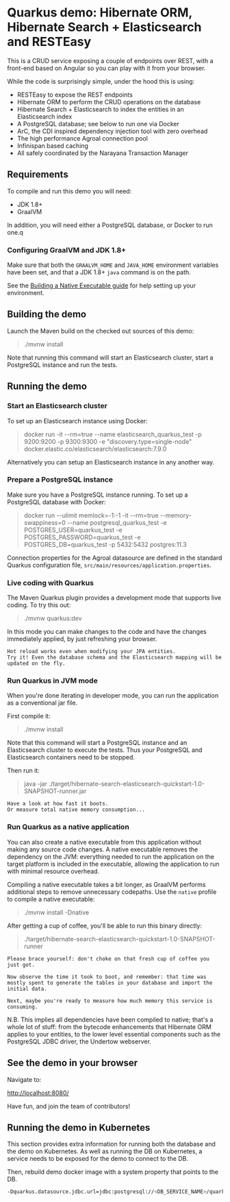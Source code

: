 # Quarkus demo: Hibernate ORM, Hibernate Search + Elasticsearch and RESTEasy

This is a CRUD service exposing a couple of endpoints over REST,
with a front-end based on Angular so you can play with it from your browser.

While the code is surprisingly simple, under the hood this is using:
 - RESTEasy to expose the REST endpoints
 - Hibernate ORM to perform the CRUD operations on the database
 - Hibernate Search + Elasticsearch to index the entities in an Elasticsearch index
 - A PostgreSQL database; see below to run one via Docker
 - ArC, the CDI inspired dependency injection tool with zero overhead
 - The high performance Agroal connection pool
 - Infinispan based caching
 - All safely coordinated by the Narayana Transaction Manager

## Requirements

To compile and run this demo you will need:

- JDK 1.8+
- GraalVM

In addition, you will need either a PostgreSQL database, or Docker to run one.q

### Configuring GraalVM and JDK 1.8+

Make sure that both the `GRAALVM_HOME` and `JAVA_HOME` environment variables have
been set, and that a JDK 1.8+ `java` command is on the path.

See the [Building a Native Executable guide](https://quarkus.io/guides/building-native-image)
for help setting up your environment.

## Building the demo

Launch the Maven build on the checked out sources of this demo:

> ./mvnw install

Note that running this command will start an Elasticsearch cluster, start a PostgreSQL instance and run the tests.

## Running the demo

### Start an Elasticsearch cluster

To set up an Elasticsearch instance using Docker:

> docker run -it --rm=true --name elasticsearch_quarkus_test -p 9200:9200 -p 9300:9300 -e "discovery.type=single-node" docker.elastic.co/elasticsearch/elasticsearch:7.9.0

Alternatively you can setup an Elasticsearch instance in any another way.

### Prepare a PostgreSQL instance

Make sure you have a PostgreSQL instance running. To set up a PostgreSQL database with Docker:

> docker run --ulimit memlock=-1:-1 -it --rm=true --memory-swappiness=0 --name postgresql_quarkus_test -e POSTGRES_USER=quarkus_test -e POSTGRES_PASSWORD=quarkus_test -e POSTGRES_DB=quarkus_test -p 5432:5432 postgres:11.3

Connection properties for the Agroal datasource are defined in the standard Quarkus configuration file,
`src/main/resources/application.properties`.

### Live coding with Quarkus

The Maven Quarkus plugin provides a development mode that supports
live coding. To try this out:

>  ./mvnw quarkus:dev

In this mode you can make changes to the code and have the changes immediately applied, by just refreshing your browser.

    Hot reload works even when modifying your JPA entities.
    Try it! Even the database schema and the Elasticsearch mapping will be updated on the fly.

### Run Quarkus in JVM mode

When you're done iterating in developer mode, you can run the application as a
conventional jar file.

First compile it:

> ./mvnw install

Note that this command will start a PostgreSQL instance and an Elasticsearch cluster to execute the tests.
Thus your PostgreSQL and Elasticsearch containers need to be stopped.

Then run it:

> java -jar ./target/hibernate-search-elasticsearch-quickstart-1.0-SNAPSHOT-runner.jar

    Have a look at how fast it boots.
    Or measure total native memory consumption...

### Run Quarkus as a native application

You can also create a native executable from this application without making any
source code changes. A native executable removes the dependency on the JVM:
everything needed to run the application on the target platform is included in
the executable, allowing the application to run with minimal resource overhead.

Compiling a native executable takes a bit longer, as GraalVM performs additional
steps to remove unnecessary codepaths. Use the  `native` profile to compile a
native executable:

> ./mvnw install -Dnative

After getting a cup of coffee, you'll be able to run this binary directly:

> ./target/hibernate-search-elasticsearch-quickstart-1.0-SNAPSHOT-runner

    Please brace yourself: don't choke on that fresh cup of coffee you just got.
    
    Now observe the time it took to boot, and remember: that time was mostly spent to generate the tables in your database and import the initial data.
    
    Next, maybe you're ready to measure how much memory this service is consuming.

N.B. This implies all dependencies have been compiled to native;
that's a whole lot of stuff: from the bytecode enhancements that Hibernate ORM
applies to your entities, to the lower level essential components such as the PostgreSQL JDBC driver, the Undertow webserver.

## See the demo in your browser

Navigate to:

<http://localhost:8080/>

Have fun, and join the team of contributors!

## Running the demo in Kubernetes

This section provides extra information for running both the database and the demo on Kubernetes.
As well as running the DB on Kubernetes, a service needs to be exposed for the demo to connect to the DB.

Then, rebuild demo docker image with a system property that points to the DB. 

```bash
-Dquarkus.datasource.jdbc.url=jdbc:postgresql://<DB_SERVICE_NAME>/quarkus_test
```
